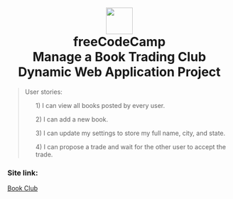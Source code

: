 <h1 align = "center">
<img width="60px" src ="https://avatars0.githubusercontent.com/u/9892522?s=400&v=4" /> <br/>
freeCodeCamp <br/>
Manage a Book Trading Club Dynamic Web Application Project</h1>

<blockquote>
      User stories:
      <ul>1) I can view all books posted by every user.</ul>
      <ul>2) I can add a new book.</ul>
      <ul>3) I can update my settings to store my full name, city, and state.</ul>
      <ul>4) I can propose a trade and wait for the other user to accept the trade.</ul>
</blockquote>

<h3>Site link:</h3>
 <a href="https://secure-escarpment-13976.herokuapp.com//">Book Club</a>
